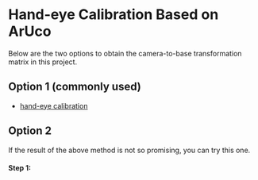 # Hand-eye Calibration Based on ArUco

Below are the two options to obtain the camera-to-base transformation matrix in this project.

## Option 1 (commonly used)

- [hand-eye calibration](https://github.com/HenryWJL/jaka_grasping/tree/main/handeye_calibration)

## Option 2

If the result of the above method is not so promising, you can try this one. 

#### Step 1:
